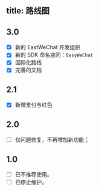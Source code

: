 title: 路线图
---

## 3.0

- [x] 新的 EastWeChat 开发组织
- [x] 新的 SDK 命名空间：`EasyWeChat`
- [x] 国际化路线
- [x] 完善的文档

## 2.1

- [x] 新增支付与红色

## 2.0

- [ ] 仅问题修复，不再增加新功能；

## 1.0

- [ ] 已不推荐使用。
- [ ] 已停止维护。
